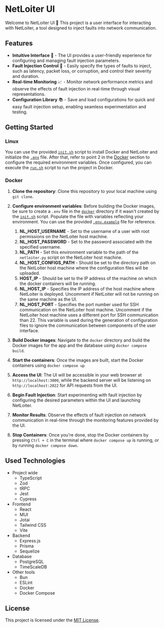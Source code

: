 # NetLoiter UI
Welcome to NetLoiter UI 👋 This project is a user interface for interacting with NetLoiter, a tool
designed to inject faults into network communication.

## Features
- **Intuitive Interface** 🚀 - The UI provides a user-friendly experience for configuring and managing fault injection parameters.
- **Fault Injection Control** 💉 - Easily specify the types of faults to inject, such as latency, packet loss, or corruption, and control their severity and duration.
- **Real-time Monitoring** 📈 - Monitor network performance metrics and observe the effects of fault injection in real-time through visual representations.
- **Configuration Library** 📚 - Save and load configurations for quick and easy fault injection setup, enabling seamless experimentation and testing.

## Getting Started
### Linux
You can use the provided [`init.sh`](init.sh) script to install Docker and NetLoiter and initialize the [`.env`](docker/.env.example) file.
After that, refer to point 2 in the [Docker](#Docker) section to configure the required environment variables.
Once configured, you can execute the [`run.sh`](run.sh) script to run the project in Docker.

### Docker
1. **Clone the repository**: Clone this repository to your local machine using `git clone`.
2. **Configure environment variables**: Before building the Docker images, be sure to create a `.env` file in the [`docker`](docker)
   directory if it wasn't created by the [`init.sh`](init.sh) script. Populate the file with variables reflecting your environment. 
   You can use the provided [`.env.example`](docker/.env.example) file for reference.
   1. **NL_HOST_USERNAME** - Set to the username of a user with root permissions on the NetLoiter host machine.
   2. **NL_HOST_PASSWORD** - Set to the password associated with the specified username.
   3. **NL_PATH** - Set this environment variable to the path of the `netloiter.py` script on the NetLoiter host machine.
   4. **NL_HOST_CONFIGS_PATH** - Should be set to the directory path on the NetLoiter host machine where the configuration files will be uploaded.
   5. **HOST_IP** - Should be set to the IP address of the machine on which the docker containers will be running.
   6. **NL_HOST_IP** - Specifies the IP address of the host machine where NetLoiter is deployed. Uncomment if NetLoiter will not be running on the same machine as the UI.
   7. **NL_HOST_PORT** - Specifies the port number used for SSH communication on the NetLoiter host machine. Uncomment if the NetLoiter host machine uses a different port for SSH communication than 22.
   This variable is used during the generation of configuration files to ignore the communication between components of the user interface.

3. **Build Docker images**: Navigate to the `docker` directory and build the Docker images for the app and the database using
`docker compose build`.
4. **Start the containers**: Once the images are built, start the Docker containers using `docker compose up`
5. **Access the UI**: The UI will be accessible in your web browser at `http://localhost:3000`, while the backend server
   will be listening on `http://localhost:2022` for API requests from the UI.
6. **Begin Fault Injection**: Start experimenting with fault injection by configuring the desired parameters within the UI and launching NetLoiter.
7. **Monitor Results**: Observe the effects of fault injection on network communication in real-time through the monitoring features provided by the UI.
8. **Stop Containers**: Once you're done, stop the Docker containers by pressing `Ctrl + C` in the terminal where
  `docker compose up` is running, or by running `docker compose down`.

## Used Technologies
- Project wide
  - TypeScript
  - Zod
  - tRPC
  - Jest
  - Cypress
- Frontend
  - React
  - MUI
  - Jotai
  - Tailwind CSS
  - Vite
- Backend
  - Express.js
  - Prisma
  - Sequelize
- Database
  - PostgreSQL
  - TimeScaleDB
- Other tools
  - Bun
  - ESLint
  - Docker
  - Docker Compose

## License
This project is licensed under the [MIT License](LICENSE).
